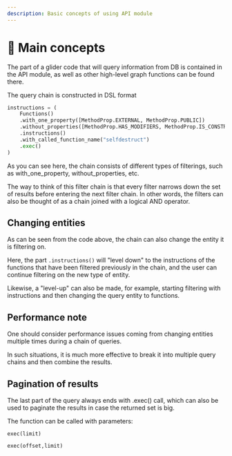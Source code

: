 ```yaml
---
description: Basic concepts of using API module
---
```


# 📌 Main concepts

The part of a glider code that will query information from DB is contained in the API module, as well as other high-level graph functions can be found there.

The query chain is constructed in DSL format

```python
instructions = (
    Functions()
    .with_one_property([MethodProp.EXTERNAL, MethodProp.PUBLIC])
    .without_properties([MethodProp.HAS_MODIFIERS, MethodProp.IS_CONSTRUCTOR])
    .instructions()
    .with_called_function_name("selfdestruct")
    .exec()
)
```

As you can see here, the chain consists of different types of filterings, such as with\_one\_property, without\_properties, etc.

The way to think of this filter chain is that every filter narrows down the set of results before entering the next filter chain. In other words, the filters can also be thought of as a chain joined with a logical AND operator.

## Changing entities

As can be seen from the code above, the chain can also change the entity it is filtering on.

Here, the part `.instructions()` will "level down" to the instructions of the functions that have been filtered previously in the chain, and the user can continue filtering on the new type of entity.&#x20;

Likewise, a "level-up" can also be made, for example, starting filtering with instructions and then changing the query entity to functions.

## Performance note

One should consider performance issues coming from changing entities multiple times during a chain of queries.

In such situations, it is much more effective to break it into multiple query chains and then combine the results.

## Pagination of results

The last part of the query always ends with .exec() call, which can also be used to paginate the results in case the returned set is big.

The function can be called with parameters:

`exec(limit)`

`exec(offset,limit)`
